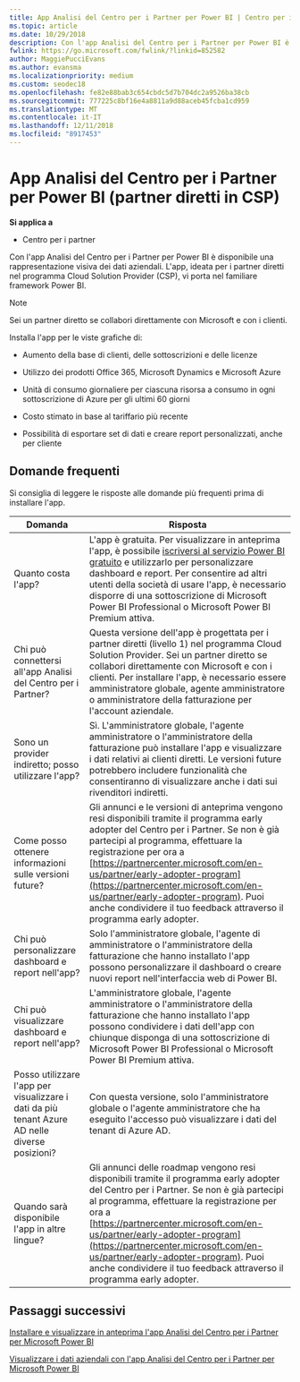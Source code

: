 ```yaml
---
title: App Analisi del Centro per i Partner per Power BI | Centro per i partner
ms.topic: article
ms.date: 10/29/2018
description: Con l'app Analisi del Centro per i Partner per Power BI è disponibile una rappresentazione visiva dei dati aziendali.
fwlink: https://go.microsoft.com/fwlink/?linkid=852582
author: MaggiePucciEvans
ms.author: evansma
ms.localizationpriority: medium
ms.custom: seodec18
ms.openlocfilehash: fe82e88bab3c654cbdc5d7b704dc2a9526ba38cb
ms.sourcegitcommit: 777225c8bf16e4a8811a9d88aceb45fcba1cd959
ms.translationtype: MT
ms.contentlocale: it-IT
ms.lasthandoff: 12/11/2018
ms.locfileid: "8917453"
---
```

# <a name="partner-center-analytics-app-for-power-bi-direct-partners-in-csp"></a>App Analisi del Centro per i Partner per Power BI (partner diretti in CSP)

**Si applica a**

- Centro per i partner

Con l'app Analisi del Centro per i Partner per Power BI è disponibile una rappresentazione visiva dei dati aziendali. L'app, ideata per i partner diretti nel programma Cloud Solution Provider (CSP), vi porta nel familiare framework Power BI. 

> [!NOTE]  
> Sei un partner diretto se collabori direttamente con Microsoft e con i clienti. 

Installa l'app per le viste grafiche di: 

-   Aumento della base di clienti, delle sottoscrizioni e delle licenze

-   Utilizzo dei prodotti Office 365, Microsoft Dynamics e Microsoft Azure

-   Unità di consumo giornaliere per ciascuna risorsa a consumo in ogni sottoscrizione di Azure per gli ultimi 60 giorni

-   Costo stimato in base al tariffario più recente

-   Possibilità di esportare set di dati e creare report personalizzati, anche per cliente

## <a name="frequently-asked-questions"></a>Domande frequenti

Si consiglia di leggere le risposte alle domande più frequenti prima di installare l'app. 

| **Domanda** | **Risposta** |
| --- | ---------- |
| Quanto costa l'app? | L'app è gratuita. Per visualizzare in anteprima l'app, è possibile [iscriversi al servizio Power BI gratuito](https://go.microsoft.com/fwlink/p/?linkid=845347) e utilizzarlo per personalizzare dashboard e report. Per consentire ad altri utenti della società di usare l'app, è necessario disporre di una sottoscrizione di Microsoft Power BI Professional o Microsoft Power BI Premium attiva. |
| Chi può connettersi all'app Analisi del Centro per i Partner? | Questa versione dell'app è progettata per i partner diretti (livello 1) nel programma Cloud Solution Provider. Sei un partner diretto se collabori direttamente con Microsoft e con i clienti. Per installare l'app, è necessario essere amministratore globale, agente amministratore o amministratore della fatturazione per l'account aziendale. |
| Sono un provider indiretto; posso utilizzare l'app? | Sì. L'amministratore globale, l'agente amministratore o l'amministratore della fatturazione può installare l'app e visualizzare i dati relativi ai clienti diretti. Le versioni future potrebbero includere funzionalità che consentiranno di visualizzare anche i dati sui rivenditori indiretti. |
| Come posso ottenere informazioni sulle versioni future? | Gli annunci e le versioni di anteprima vengono resi disponibili tramite il programma early adopter del Centro per i Partner. Se non è già partecipi al programma, effettuare la registrazione per ora a [https://partnercenter.microsoft.com/en-us/partner/early-adopter-program](https://partnercenter.microsoft.com/en-us/partner/early-adopter-program). Puoi anche condividere il tuo feedback attraverso il programma early adopter. |
| Chi può personalizzare dashboard e report nell'app? | Solo l'amministratore globale, l'agente di amministratore o l'amministratore della fatturazione che hanno installato l'app possono personalizzare il dashboard o creare nuovi report nell'interfaccia web di Power BI. |
| Chi può visualizzare dashboard e report nell'app? | L'amministratore globale, l'agente amministratore o l'amministratore della fatturazione che hanno installato l'app possono condividere i dati dell'app con chiunque disponga di una sottoscrizione di Microsoft Power BI Professional o Microsoft Power BI Premium attiva. |
| Posso utilizzare l'app per visualizzare i dati da più tenant Azure AD nelle diverse posizioni? | Con questa versione, solo l'amministratore globale o l'agente amministratore che ha eseguito l'accesso può visualizzare i dati del tenant di Azure AD. | 
| Quando sarà disponibile l'app in altre lingue? | Gli annunci delle roadmap vengono resi disponibili tramite il programma early adopter del Centro per i Partner. Se non è già partecipi al programma, effettuare la registrazione per ora a [https://partnercenter.microsoft.com/en-us/partner/early-adopter-program](https://partnercenter.microsoft.com/en-us/partner/early-adopter-program). Puoi anche condividere il tuo feedback attraverso il programma early adopter. | 



## <a name="next-steps"></a>Passaggi successivi

[Installare e visualizzare in anteprima l'app Analisi del Centro per i Partner per Microsoft Power BI](power-bi-app-for-direct-partners-install.md)

[Visualizzare i dati aziendali con l'app Analisi del Centro per i Partner per Microsoft Power BI](power-bi-app-for-direct-partners-use.md)
